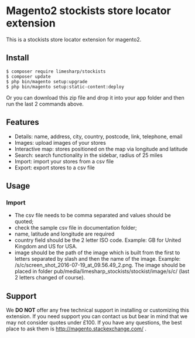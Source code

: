 # Magento2 stockists store locator extension

This is a stockists store locator extension for magento2.

## Install

```
$ composer require limesharp/stockists
$ composer update
$ php bin/magento setup:upgrade 
$ php bin/magento setup:static-content:deploy
```

Or you can download this zip file and drop it into your app folder and then run the last 2 commands above.

## Features

* Details: name, address, city, country, postcode, link, telephone, email
* Images: upload images of your stores
* Interactive map: stores positioned on the map via longitude and latitude
* Search: search functionality in the sidebar, radius of 25 miles
* Import: import your stores from a csv file
* Export: export stores to a csv file

## Usage

### Import

* The csv file needs to be comma separated and values should be quoted;
* check the sample csv file in documentation folder;
* name, latitude and longitude are required
* country field should be the 2 letter ISO code. Example: GB for United Kingdom and US for USA.
* image should be the path of the image which is built from the first to letters separated by slash and then the name of the image. Example: /s/c/screen_shot_2016-07-19_at_09.56.49_2.png. The image should be placed in folder pub/media/limesharp_stockists/stockist/image/s/c/ (last 2 letters changed of course).

## Support
We **DO NOT** offer any free technical support in installing or customizing this extension.
If you need support you can contact us but bear in mind that we may not consider quotes under £100.
If you have any questions, the best place to ask them is http://magento.stackexchange.com/ .
